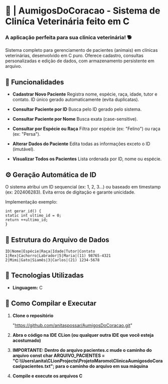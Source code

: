 # 🐶 | AumigosDoCoracao - Sistema de Cliníca Veterinária feito em C

### **A aplicação perfeita para sua cliníca veterinária!**  🐕

Sistema completo para gerenciamento de pacientes (animais) em clínicas veterinárias, desenvolvido em C puro. Oferece cadastro, consultas personalizadas e edição de dados, com armazenamento persistente em arquivo.

## 🐾 Funcionalidades
- **Cadastrar Novo Paciente**
  Registra nome, espécie, raça, idade, tutor e contato.
  ID único gerado automaticamente (evita duplicatas).

- **Consultar Paciente por ID**
  Busca pelo ID gerado pelo sistema.

- **Consultar Paciente por Nome**
  Busca exata (case-sensitive).

- **Consultar por Espécie ou Raça**
  Filtra por espécie (ex: "Felino") ou raça (ex: "Persa").

- **Alterar Dados do Paciente**
  Edita todas as informações exceto o ID (imutável).

- **Visualizar Todos os Pacientes**
  Lista ordenada por ID, nome ou espécie.

## ⚙️ Geração Automática de ID
O sistema atribui um ID sequencial (ex: 1, 2, 3...) ou baseado em timestamp (ex: 202406283).
Evita erros de digitação e garante unicidade.

Implementação exemplo:

```
int gerar_id() {  
static int ultimo_id = 0;  
return ++ultimo_id;  
}
```

## 📁 Estrutura do Arquivo de Dados
```
ID|Nome|Espécie|Raça|Idade|Tutor|Contato  
1|Rex|Cachorro|Labrador|5|Maria|(11) 98765-4321  
2|Mimi|Gato|Siamês|3|Carlos|(21) 1234-5678  
```

## 🚀 Tecnologias Utilizadas
- **Linguagem:** C


## 📖 Como Compilar e Executar
1. **Clone o repositório**

   "https://github.com/anitaspossar/AumigosDoCoracao.git"

2. **Abra o código na IDE CLion (ou qualquer outra IDE que você esteja acostumado)**

3. **IMPORTANTE: Dentro do arquivo pacientes.c mude o caminho do arquivo const char ARQUIVO_PACIENTES = "C:\\Users\\anita\\CLionProjects\\ProjetoMaromo\\ClinicaAumigosdoCoracao\\pacientes.txt"; para o caminho do arquivo em sua máquina**

4. **Compile e execute os arquivos C**